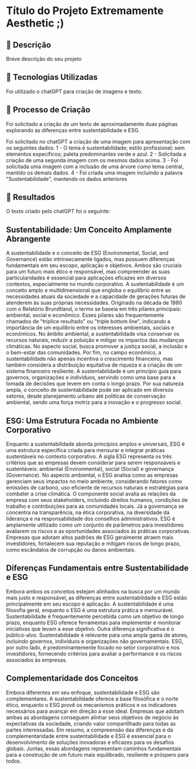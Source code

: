 # Título do Projeto Extremamente Aesthetic ;)

## 📒 Descrição
Breve descrição do seu projeto

## 🤖 Tecnologias Utilizadas
Foi utilizado o chatGPT para criação de imagens e texto.

## 🧐 Processo de Criação
Foi solicitado a criação de um texto de aproximadamente duas páginas explorando as diferenças entre sustentabilidade e ESG.

Foi solicitado no chatGPT a criação de uma imagem para apresentação com os seguintes dados:
1 - O tema é sustentabilidade; estilo profissional; sem elementos específicos; paleta predominantes verde e azul.
2 - Solicitada a criação de uma segunda imagem com os mesmos dados acima.
3 - Foi solicitada uma imagem com a inclusão de uma árvore como tema central, mantido os demais dados.
4 - Foi criada uma imagem incluindo a palavra "Sustentabilidade", mantendo os dados anteriores

## 🚀 Resultados
O texto criado pelo chatGPT foi o seguinte:

## Sustentabilidade: Um Conceito Amplamente Abrangente
A sustentabilidade e o conceito de ESG (Environmental, Social, and Governance) estão intrinsecamente ligados, mas possuem diferenças fundamentais em seu escopo, aplicação e objetivos. Ambos são cruciais para um futuro mais ético e responsável, mas compreender as suas particularidades é essencial para aplicações eficazes em diversos contextos, especialmente no mundo corporativo.
A sustentabilidade é um conceito amplo e multidimensional que engloba o equilíbrio entre as necessidades atuais da sociedade e a capacidade de gerações futuras de atenderem às suas próprias necessidades. Originado na década de 1980 com o Relatório Brundtland, o termo se baseia em três pilares principais: ambiental, social e econômico. Esses pilares são frequentemente chamados de "tríplice resultado" ou "triple bottom line", indicando a importância de um equilíbrio entre os interesses ambientais, sociais e econômicos.
No âmbito ambiental, a sustentabilidade visa conservar os recursos naturais, reduzir a poluição e mitigar os impactos das mudanças climáticas. No aspecto social, busca promover a justiça social, a inclusão e o bem-estar das comunidades. Por fim, no campo econômico, a sustentabilidade não apenas incentiva o crescimento financeiro, mas também considera a distribuição equitativa de riqueza e a criação de um sistema financeiro resiliente.
A sustentabilidade é um princípio guia para governos, organizações e indivíduos, servindo como uma base para a tomada de decisões que levem em conta o longo prazo. Por sua natureza ampla, o conceito de sustentabilidade pode ser aplicado em diversos setores, desde planejamento urbano até políticas de conservação ambiental, sendo uma força motriz para a inovação e o progresso social.

## ESG: Uma Estrutura Focada no Ambiente Corporativo
Enquanto a sustentabilidade aborda princípios amplos e universais, ESG é uma estrutura específica criada para mensurar e integrar práticas sustentáveis no contexto corporativo. A sigla ESG representa os três critérios que as empresas devem considerar para serem responsáveis e sustentáveis: ambiental (Environmental), social (Social) e governança (Governance).
No aspecto ambiental, o ESG analisa como as empresas gerenciam seus impactos no meio ambiente, considerando fatores como emissões de carbono, uso eficiente de recursos naturais e estratégias para combater a crise climática. O componente social avalia as relações da empresa com seus stakeholders, incluindo direitos humanos, condições de trabalho e contribuições para as comunidades locais. Já a governança se concentra na transparência, na ética corporativa, na diversidade da liderança e na responsabilidade dos conselhos administrativos.
ESG é amplamente utilizado como um conjunto de parâmetros para investidores avaliarem os riscos e as oportunidades associados às práticas corporativas. Empresas que adotam altos padrões de ESG geralmente atraem mais investidores, fortalecem sua reputação e mitigam riscos de longo prazo, como escândalos de corrupção ou danos ambientais.

## Diferenças Fundamentais entre Sustentabilidade e ESG
Embora ambos os conceitos estejam alinhados na busca por um mundo mais justo e responsável, as diferenças entre sustentabilidade e ESG estão principalmente em seu escopo e aplicação. A sustentabilidade é uma filosofia geral, enquanto o ESG é uma estrutura prática e mensurável. Sustentabilidade é frequentemente percebida como um objetivo de longo prazo, enquanto ESG oferece ferramentas para implementar e monitorar iniciativas que levam a esse objetivo.
Outra diferença significativa é o público-alvo. Sustentabilidade é relevante para uma ampla gama de atores, incluindo governos, indivíduos e organizações não governamentais. ESG, por outro lado, é predominantemente focado no setor corporativo e nos investidores, fornecendo critérios para avaliar a performance e os riscos associados às empresas.

## Complementaridade dos Conceitos
Embora diferentes em seu enfoque, sustentabilidade e ESG são complementares. A sustentabilidade oferece a base filosófica e o norte ético, enquanto o ESG provê os mecanismos práticos e os indicadores necessários para avançar em direção a esse ideal. Empresas que adotam ambas as abordagens conseguem alinhar seus objetivos de negócio às expectativas da sociedade, criando valor compartilhado para todas as partes interessadas.
Em resumo, a compreensão das diferenças e da complementaridade entre sustentabilidade e ESG é essencial para o desenvolvimento de soluções inovadoras e eficazes para os desafios globais. Juntas, essas abordagens representam caminhos fundamentais para a construção de um futuro mais equilibrado, resiliente e próspero para todos.







